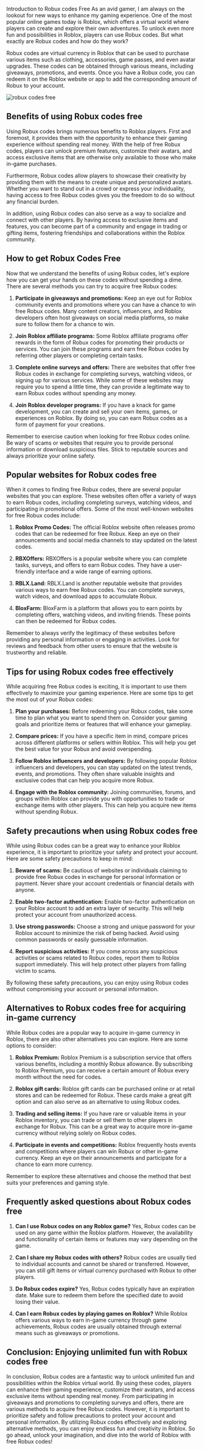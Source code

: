 Introduction to Robux codes Free As an avid gamer, I am always on the lookout for new ways to enhance my gaming experience. One of the most popular online games today is Roblox, which offers a virtual world where players can create and explore their own adventures. To unlock even more fun and possibilities in Roblox, players can use Robux codes. But what exactly are Robux codes and how do they work?

Robux codes are virtual currency in Roblox that can be used to purchase various items such as clothing, accessories, game passes, and even avatar upgrades. These codes can be obtained through various means, including giveaways, promotions, and events. Once you have a Robux code, you can redeem it on the Roblox website or app to add the corresponding amount of Robux to your account.

<img src="https://i.ytimg.com/vi/l6qQqUHS2DE/maxresdefault.jpg" alt="robux codes free" style="max-width: 100%;">

Benefits of using Robux codes free
----------------------------------

Using Robux codes brings numerous benefits to Roblox players. First and foremost, it provides them with the opportunity to enhance their gaming experience without spending real money. With the help of free Robux codes, players can unlock premium features, customize their avatars, and access exclusive items that are otherwise only available to those who make in-game purchases.

Furthermore, Robux codes allow players to showcase their creativity by providing them with the means to create unique and personalized avatars. Whether you want to stand out in a crowd or express your individuality, having access to free Robux codes gives you the freedom to do so without any financial burden.

In addition, using Robux codes can also serve as a way to socialize and connect with other players. By having access to exclusive items and features, you can become part of a community and engage in trading or gifting items, fostering friendships and collaborations within the Roblox community.

How to get Robux Codes Free
---------------------------

Now that we understand the benefits of using Robux codes, let's explore how you can get your hands on these codes without spending a dime. There are several methods you can try to acquire free Robux codes:

1.  **Participate in giveaways and promotions:** Keep an eye out for Roblox community events and promotions where you can have a chance to win free Robux codes. Many content creators, influencers, and Roblox developers often host giveaways on social media platforms, so make sure to follow them for a chance to win.
    
2.  **Join Roblox affiliate programs:** Some Roblox affiliate programs offer rewards in the form of Robux codes for promoting their products or services. You can join these programs and earn free Robux codes by referring other players or completing certain tasks.
    
3.  **Complete online surveys and offers:** There are websites that offer free Robux codes in exchange for completing surveys, watching videos, or signing up for various services. While some of these websites may require you to spend a little time, they can provide a legitimate way to earn Robux codes without spending any money.
    
4.  **Join Roblox developer programs:** If you have a knack for game development, you can create and sell your own items, games, or experiences on Roblox. By doing so, you can earn Robux codes as a form of payment for your creations.
    

Remember to exercise caution when looking for free Robux codes online. Be wary of scams or websites that require you to provide personal information or download suspicious files. Stick to reputable sources and always prioritize your online safety.

Popular websites for Robux codes free
-------------------------------------

When it comes to finding free Robux codes, there are several popular websites that you can explore. These websites often offer a variety of ways to earn Robux codes, including completing surveys, watching videos, and participating in promotional offers. Some of the most well-known websites for free Robux codes include:

1.  **Roblox Promo Codes:** The official Roblox website often releases promo codes that can be redeemed for free Robux. Keep an eye on their announcements and social media channels to stay updated on the latest codes.
    
2.  **RBXOffers:** RBXOffers is a popular website where you can complete tasks, surveys, and offers to earn Robux codes. They have a user-friendly interface and a wide range of earning options.
    
3.  **RBLX.Land:** RBLX.Land is another reputable website that provides various ways to earn free Robux codes. You can complete surveys, watch videos, and download apps to accumulate Robux.
    
4.  **BloxFarm:** BloxFarm is a platform that allows you to earn points by completing offers, watching videos, and inviting friends. These points can then be redeemed for Robux codes.
    

Remember to always verify the legitimacy of these websites before providing any personal information or engaging in activities. Look for reviews and feedback from other users to ensure that the website is trustworthy and reliable.

Tips for using Robux codes free effectively
-------------------------------------------

While acquiring free Robux codes is exciting, it is important to use them effectively to maximize your gaming experience. Here are some tips to get the most out of your Robux codes:

1.  **Plan your purchases:** Before redeeming your Robux codes, take some time to plan what you want to spend them on. Consider your gaming goals and prioritize items or features that will enhance your gameplay.
    
2.  **Compare prices:** If you have a specific item in mind, compare prices across different platforms or sellers within Roblox. This will help you get the best value for your Robux and avoid overspending.
    
3.  **Follow Roblox influencers and developers:** By following popular Roblox influencers and developers, you can stay updated on the latest trends, events, and promotions. They often share valuable insights and exclusive codes that can help you acquire more Robux.
    
4.  **Engage with the Roblox community:** Joining communities, forums, and groups within Roblox can provide you with opportunities to trade or exchange items with other players. This can help you acquire new items without spending Robux.
    

Safety precautions when using Robux codes free
----------------------------------------------

While using Robux codes can be a great way to enhance your Roblox experience, it is important to prioritize your safety and protect your account. Here are some safety precautions to keep in mind:

1.  **Beware of scams:** Be cautious of websites or individuals claiming to provide free Robux codes in exchange for personal information or payment. Never share your account credentials or financial details with anyone.
    
2.  **Enable two-factor authentication:** Enable two-factor authentication on your Roblox account to add an extra layer of security. This will help protect your account from unauthorized access.
    
3.  **Use strong passwords:** Choose a strong and unique password for your Roblox account to minimize the risk of being hacked. Avoid using common passwords or easily guessable information.
    
4.  **Report suspicious activities:** If you come across any suspicious activities or scams related to Robux codes, report them to Roblox support immediately. This will help protect other players from falling victim to scams.
    

By following these safety precautions, you can enjoy using Robux codes without compromising your account or personal information.

Alternatives to Robux codes free for acquiring in-game currency
---------------------------------------------------------------

While Robux codes are a popular way to acquire in-game currency in Roblox, there are also other alternatives you can explore. Here are some options to consider:

1.  **Roblox Premium:** Roblox Premium is a subscription service that offers various benefits, including a monthly Robux allowance. By subscribing to Roblox Premium, you can receive a certain amount of Robux every month without the need for codes.
    
2.  **Roblox gift cards:** Roblox gift cards can be purchased online or at retail stores and can be redeemed for Robux. These cards make a great gift option and can also serve as an alternative to using Robux codes.
    
3.  **Trading and selling items:** If you have rare or valuable items in your Roblox inventory, you can trade or sell them to other players in exchange for Robux. This can be a great way to acquire more in-game currency without relying solely on Robux codes.
    
4.  **Participate in events and competitions:** Roblox frequently hosts events and competitions where players can win Robux or other in-game currency. Keep an eye on their announcements and participate for a chance to earn more currency.
    

Remember to explore these alternatives and choose the method that best suits your preferences and gaming style.

Frequently asked questions about Robux codes free
-------------------------------------------------

1.  **Can I use Robux codes on any Roblox game?** Yes, Robux codes can be used on any game within the Roblox platform. However, the availability and functionality of certain items or features may vary depending on the game.
    
2.  **Can I share my Robux codes with others?** Robux codes are usually tied to individual accounts and cannot be shared or transferred. However, you can still gift items or virtual currency purchased with Robux to other players.
    
3.  **Do Robux codes expire?** Yes, Robux codes typically have an expiration date. Make sure to redeem them before the specified date to avoid losing their value.
    
4.  **Can I earn Robux codes by playing games on Roblox?** While Roblox offers various ways to earn in-game currency through game achievements, Robux codes are usually obtained through external means such as giveaways or promotions.
    

Conclusion: Enjoying unlimited fun with Robux codes free
--------------------------------------------------------

In conclusion, Robux codes are a fantastic way to unlock unlimited fun and possibilities within the Roblox virtual world. By using these codes, players can enhance their gaming experience, customize their avatars, and access exclusive items without spending real money. From participating in giveaways and promotions to completing surveys and offers, there are various methods to acquire free Robux codes. However, it is important to prioritize safety and follow precautions to protect your account and personal information. By utilizing Robux codes effectively and exploring alternative methods, you can enjoy endless fun and creativity in Roblox. So go ahead, unlock your imagination, and dive into the world of Roblox with free Robux codes!
